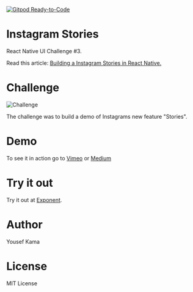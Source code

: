 [![Gitpod Ready-to-Code](https://img.shields.io/badge/Gitpod-Ready--to--Code-blue?logo=gitpod)](https://gitpod.io/#https://github.com/mastermoo/rn-instagram-stories) 

# Instagram Stories
React Native UI Challenge #3.

Read this article: [Building a Instagram Stories in React Native.](https://medium.com/@yousefkama/building-instagram-stories-d14763682e98)


# Challenge

![Challenge](https://www.robertkatai.com/wp-content/uploads/2016/08/Instagram-Stories-.jpg)

The challenge was to build a demo of Instagrams new feature "Stories".


# Demo

To see it in action go to [Vimeo](https://vimeo.com/186306184) or [Medium](https://medium.com/@yousefkama/building-instagram-stories-d14763682e98)


# Try it out

Try it out at [Exponent](https://getexponent.com/@mastermo/instagram-stories).


# Author
Yousef Kama


# License
MIT License
